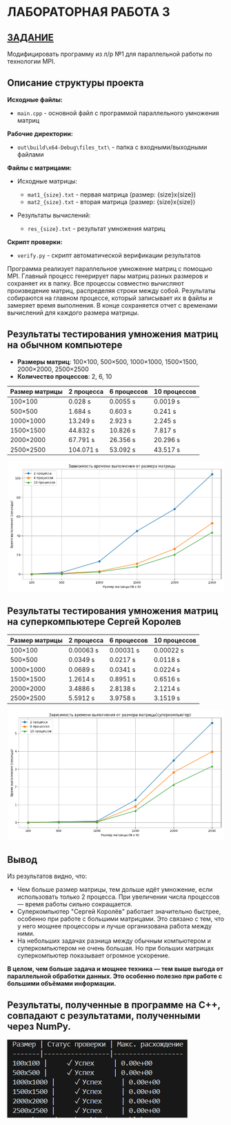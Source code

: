 # ЛАБОРАТОРНАЯ РАБОТА 3
## <u>ЗАДАНИЕ</u>
Модифицировать программу из л/р №1 для параллельной работы по технологии MPI.

## Описание структуры проекта

**Исходные файлы:**
- `main.cpp` - основной файл с программой параллельного умножения матриц

**Рабочие директории:**
- `out\build\x64-Debug\files_txt\` - папка с входными/выходными файлами

**Файлы с матрицами:**
- Исходные матрицы:
  - `mat1_{size}.txt` - первая матрица (размер: {size}x{size})
  - `mat2_{size}.txt` - вторая матрица (размер: {size}x{size})
  
- Результаты вычислений:
  - `res_{size}.txt` - результат умножения матриц

**Скрипт проверки:**
- `verify.py` - скрипт автоматической верификации результатов

Программа реализует параллельное умножение матриц с помощью MPI. Главный процесс генерирует пары матриц разных размеров и сохраняет их в папку. Все процессы совместно вычисляют произведение матриц, распределяя строки между собой. Результаты собираются на главном процессе, который записывает их в файлы и замеряет время выполнения. В конце сохраняется отчет с временами вычислений для каждого размера матрицы.

## Результаты тестирования умножения матриц на обычном компьютере

- **Размеры матриц**: 100×100, 500×500, 1000×1000, 1500×1500, 2000×2000, 2500×2500
- **Количество процессов**: 2, 6, 10

| Размер матрицы | 2 процесса | 6 процессов | 10 процессов |
|----------------|------------|-------------|--------------|
| 100×100        | 0.028 s    | 0.0055 s    | 0.0019 s     |
| 500×500        | 1.684 s    | 0.603 s     | 0.241 s      |
| 1000×1000      | 13.249 s   | 2.923 s     | 2.245 s      |
| 1500×1500      | 44.832 s   | 10.826 s    | 7.817 s      |
| 2000×2000      | 67.791 s   | 26.356 s    | 20.296 s     |
| 2500×2500      | 104.071 s  | 53.092 s    | 43.517 s     |

![alt text](image-1.png)

## Результаты тестирования умножения матриц на суперкомпьютере Сергей Королев

| Размер матрицы | 2 процесса | 6 процессов | 10 процессов |
|----------------|------------|-------------|--------------|
| 100×100        | 0.00063 s  | 0.00031 s   | 0.00022 s    |
| 500×500        | 0.0349 s   | 0.0217 s    | 0.0118 s     |
| 1000×1000      | 0.0689 s   | 0.0341 s    | 0.0224 s     |
| 1500×1500      | 1.2614 s   | 0.8951 s    | 0.6516 s     |
| 2000×2000      | 3.4886 s   | 2.8138 s    | 2.1214 s     |
| 2500×2500      | 5.5912 s   | 3.9758 s    | 3.1519 s     |

![alt text](image-2.png)

## Вывод
Из результатов видно, что:
- Чем больше размер матрицы, тем дольше идёт умножение, если использовать только 2 процесса. При увеличении числа процессов — время работы сильно сокращается.
- Суперкомпьютер "Сергей Королёв" работает значительно быстрее, особенно при работе с большими матрицами. Это связано с тем, что у него мощнее процессоры и лучше организована работа между ними.
- На небольших задачах разница между обычным компьютером и суперкомпьютером не очень большая. Но при больших матрицах суперкомпьютер показывает огромное ускорение.

**В целом, чем больше задача и мощнее техника — тем выше выгода от параллельной обработки данных. Это особенно полезно при работе с большими объёмами информации.** 

## Результаты, полученные в программе на C++, совпадают с результатами, полученными через NumPy.
![alt text](image.png)